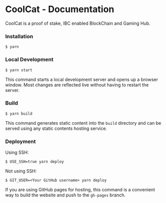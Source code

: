 # CoolCat - Documentation

CoolCat is a proof of stake, IBC enabled BlockChain and Gaming Hub.

### Installation

```
$ yarn
```

### Local Development

```
$ yarn start
```

This command starts a local development server and opens up a browser window. Most changes are reflected live without having to restart the server.

### Build

```
$ yarn build
```

This command generates static content into the `build` directory and can be served using any static contents hosting service.

### Deployment

Using SSH:

```
$ USE_SSH=true yarn deploy
```

Not using SSH:

```
$ GIT_USER=<Your GitHub username> yarn deploy
```

If you are using GitHub pages for hosting, this command is a convenient way to build the website and push to the `gh-pages` branch.
